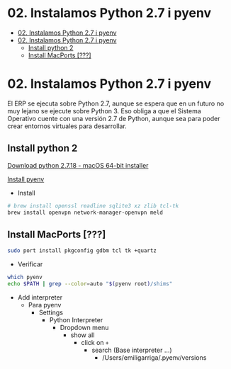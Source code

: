 # 02. Instalamos Python 2.7 i pyenv

<!-- TOC INICIO -->
- [02. Instalamos Python 2.7 i pyenv](#02-instalamos-python-27-i-pyenv)
- [02. Instalamos Python 2.7 i pyenv](#02-instalamos-python-27-i-pyenv)
  - [Install python 2](#install-python-2)
  - [Install MacPorts [???]](#install-macports-)
<!-- TOC FIN -->

# 02. Instalamos Python 2.7 i pyenv

El ERP se ejecuta sobre Python 2.7, aunque se espera que en un futuro no muy lejano se ejecute sobre Python 3. 
Eso obliga a que el Sistema Operativo cuente con una versión 2.7 de Python, aunque sea para poder crear entornos virtuales para desarrollar.

## Install python 2 

[Download python 2.7.18 - macOS 64-bit installer](https://www.python.org/downloads/release/python-2718/)

[Install pyenv](../programs/mac/pyenv.md)

* Install

```bash
# brew install openssl readline sqlite3 xz zlib tcl-tk
brew install openvpn network-manager-openvpn meld 
```

## Install MacPorts [???]

```bash
sudo port install pkgconfig gdbm tcl tk +quartz
```

* Verificar

```bash
which pyenv
echo $PATH | grep --color=auto "$(pyenv root)/shims"
```

* Add interpreter
  * Para pyenv
    * Settings
      * Python Interpreter
        * Dropdown menu 
          * show all 
            * click on `+` 
              * search (Base interpreter ...) 
                * /Users/emiligarriga/.pyenv/versions
